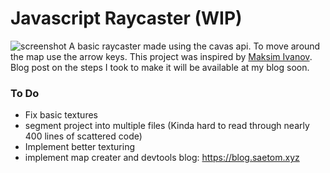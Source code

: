 # Javascript Raycaster (WIP)
![screenshot](./Screenshot%202022-03-21%20at%2011-43-27%20%F0%9F%9A%80%20Raycaster%20%F0%9F%9A%80.png)
A basic raycaster made using the cavas api. To move around the map use the arrow keys. This project was inspired by [Maksim Ivanov](https://github.com/satansdeer/raycaster). Blog post on the steps I took to make it will be available at my blog soon.

### To Do 
- Fix basic textures 
- segment project into multiple files (Kinda hard to read through nearly 400 lines of scattered code)
- Implement better texturing
- implement map creater and devtools
blog: https://blog.saetom.xyz